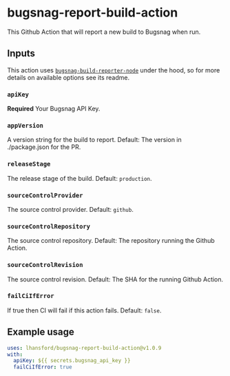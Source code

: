 # bugsnag-report-build-action

This Github Action that will report a new build to Bugsnag when run.

## Inputs

This action uses [`bugsnag-build-reporter-node`](https://github.com/bugsnag/bugsnag-build-reporter-node)
under the hood, so for more details on available options see its readme.

### `apiKey`

**Required** Your Bugsnag API Key.

### `appVersion`

A version string for the build to report. Default: The version in ./package.json for the PR.

### `releaseStage`

The release stage of the build. Default: `production`.

### `sourceControlProvider`

The source control provider. Default: `github`.

### `sourceControlRepository`

The source control repository. Default: The repository running the Github Action.

### `sourceControlRevision`

The source control revision. Default: The SHA for the running Github Action.

### `failCiIfError`

If true then CI will fail if this action fails. Default: `false`.

## Example usage

```yml
uses: lhansford/bugsnag-report-build-action@v1.0.9
with:
  apiKey: ${{ secrets.bugsnag_api_key }}
  failCiIfError: true
```
